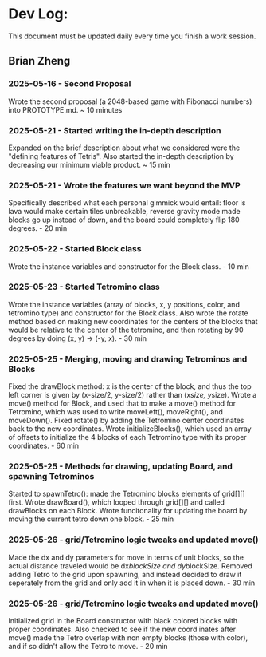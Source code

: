 # Dev Log:

This document must be updated daily every time you finish a work session.

## Brian Zheng

### 2025-05-16 - Second Proposal
Wrote the second proposal (a 2048-based game with Fibonacci numbers) into PROTOTYPE.md. ~ 10 minutes

### 2025-05-21 - Started writing the in-depth description
Expanded on the brief description about what we considered were the "defining features of Tetris". Also started the in-depth description by decreasing our minimum viable product. ~ 15 min

### 2025-05-21 - Wrote the features we want beyond the MVP
Specifically described what each personal gimmick would entail: floor is lava would make certain tiles unbreakable, reverse gravity mode made blocks go up instead of down, and the board could completely flip 180 degrees. - 20 min

### 2025-05-22 - Started Block class
Wrote the instance variables and constructor for the Block class. - 10 min

### 2025-05-23 - Started Tetromino class
Wrote the instance variables (array of blocks, x, y positions, color, and tetromino type) and constructor for the Block class. Also wrote the rotate method based on making new coordinates for the centers of the blocks that would be relative to the center of the tetromino, and then rotating by 90 degrees by doing (x, y) -> (-y, x). - 30 min

### 2025-05-25 - Merging, moving and drawing Tetrominos and Blocks
Fixed the drawBlock method: x is the center of the block, and thus the top left corner is given by (x-size/2, y-size/2) rather than (x*size, y*size). Wrote a move() method for Block, and used that to make a move() method for Tetromino, which was used to write moveLeft(), moveRight(), and moveDown(). Fixed rotate() by adding the Tetromino center coordinates back to the new coordinates. Wrote initializeBlocks(), which used an array of offsets to initialize the 4 blocks of each Tetromino type with its proper coordinates. - 60 min

### 2025-05-25 - Methods for drawing, updating Board, and spawning Tetrominos
Started to spawnTetro(): made the Tetromino blocks elements of grid[][] first. Wrote drawBoard(), which looped through grid[][] and called drawBlocks on each Block. Wrote funcitonality for updating the board by moving the current tetro down one block. - 25 min

### 2025-05-26 - grid/Tetromino logic tweaks and updated move()
Made the dx and dy parameters for move in terms of unit blocks, so the actual distance traveled would be dx*blockSize and dy*blockSize. Removed adding Tetro to the grid upon spawning, and instead decided to draw it seperately from the grid and only add it in when it is placed down. - 30 min

### 2025-05-26 - grid/Tetromino logic tweaks and updated move()
Initialized grid in the Board constructor with black colored blocks with proper coordinates. Also checked to see if the new coord inates after move() made the Tetro overlap with non empty blocks (those with color), and if so didn't allow the Tetro to move. - 20 min







